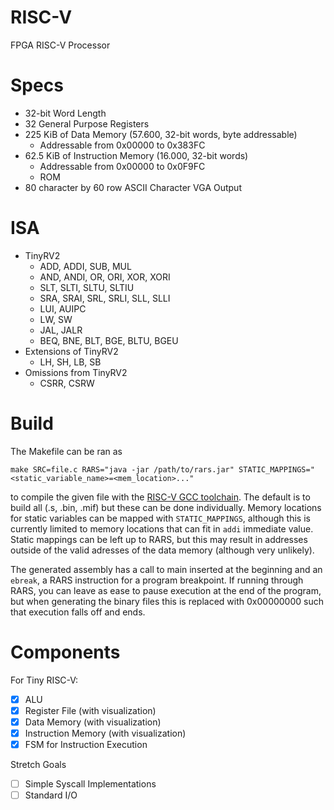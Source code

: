 # RISC-V
FPGA RISC-V Processor

# Specs
- 32-bit Word Length
- 32 General Purpose Registers
- 225 KiB of Data Memory (57.600, 32-bit words, byte addressable)
    - Addressable from 0x00000 to 0x383FC
- 62.5 KiB of Instruction Memory (16.000, 32-bit words)
    - Addressable from 0x00000 to 0x0F9FC
    - ROM
- 80 character by 60 row ASCII Character VGA Output 

# ISA
- TinyRV2
    - ADD, ADDI, SUB, MUL
    - AND, ANDI, OR, ORI, XOR, XORI
    - SLT, SLTI, SLTU, SLTIU
    - SRA, SRAI, SRL, SRLI, SLL, SLLI
    - LUI, AUIPC
    - LW, SW
    - JAL, JALR
    - BEQ, BNE, BLT, BGE, BLTU, BGEU
- Extensions of TinyRV2
    - LH, SH, LB, SB
- Omissions from TinyRV2
    - CSRR, CSRW

# Build
The Makefile can be ran as 
```
make SRC=file.c RARS="java -jar /path/to/rars.jar" STATIC_MAPPINGS="<static_variable_name>=<mem_location>..."
```
to compile the given file with the [RISC-V GCC toolchain](https://github.com/riscv-collab/riscv-gnu-toolchain). The default is to build all (.s, .bin, .mif) but these can be done individually. Memory locations for static variables can be mapped with `STATIC_MAPPINGS`, although this is currently limited to memory locations that can fit in `addi` immediate value. Static mappings can be left up to RARS, but this may result in addresses outside of the valid adresses of the data memory (although very unlikely).

The generated assembly has a call to main inserted at the beginning and an `ebreak`, a RARS instruction for a program breakpoint. If running through RARS, you can leave as ease to pause execution at the end of the program, but when generating the binary files this is replaced with 0x00000000 such that execution falls off and ends.

# Components
For Tiny RISC-V:
- [X] ALU
- [X] Register File (with visualization)
- [X] Data Memory (with visualization)
- [X] Instruction Memory (with visualization)
- [X] FSM for Instruction Execution

Stretch Goals
- [ ] Simple Syscall Implementations
- [ ] Standard I/O
